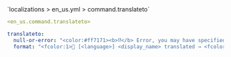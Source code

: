 <!--@include: @/parts/module/command/translateto.md#title-->
<!--@include: @/parts/words.md#path--> `localizations > en_us.yml > command.translateto`

<!--@include: @/parts/module/command/translateto.md#explanation-->

<!--@include: @/parts/words.md#edit-->
```yaml
<en_us.command.translateto>
```

<!--@include: @/parts/words.md#default-->
```yaml
translateto:
  null-or-error: "<color:#ff7171><b>⁉</b> Error, you may have specified an unsupported language"
  format: "<fcolor:1>📖 [<language>] <display_name> translated → <fcolor:2><message>"
```

<!--@include: @/parts/module/command/translateto.md#parameters-->
<!--@include: @/parts/module/command/translateto.md#localization-->

